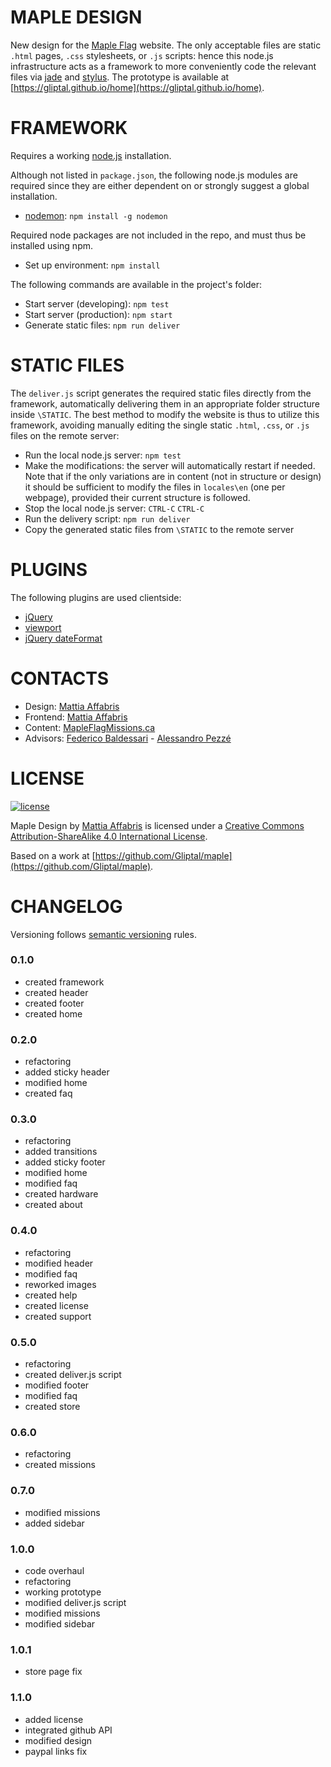 MAPLE DESIGN
======

New design for the [Maple Flag](http://www3.sympatico.ca/tlaschuk/mapleflagmissions/) website. The only acceptable files are static `.html` pages, `.css` stylesheets, or `.js` scripts: hence this node.js infrastructure acts as a framework to more conveniently code the relevant files via [jade](http://jade-lang.com/) and [stylus](http://learnboost.github.io/stylus/). The prototype is available at [https://gliptal.github.io/home](https://gliptal.github.io/home).

FRAMEWORK
======

Requires a working [node.js](https://nodejs.org/en/) installation.

Although not listed in `package.json`, the following node.js modules are required since they are either dependent on or strongly suggest a global installation.

- [nodemon](http://nodemon.io/): `npm install -g nodemon`

Required node packages are not included in the repo, and must thus be installed using npm.

- Set up environment: `npm install`

The following commands are available in the project's folder:

- Start server (developing): `npm test`
- Start server (production): `npm start`
- Generate static files: `npm run deliver`

STATIC FILES
======

The `deliver.js` script generates the required static files directly from the framework, automatically delivering them in an appropriate folder structure inside `\STATIC`. The best method to modify the website is thus to utilize this framework, avoiding manually editing the single static `.html`, `.css`, or `.js` files on the remote server:

- Run the local node.js server: `npm test`
- Make the modifications: the server will automatically restart if needed. Note that if the only variations are in content (not in structure or design) it should be sufficient to modify the files in `locales\en` (one per webpage), provided their current structure is followed.
- Stop the local node.js server: `CTRL-C` `CTRL-C`
- Run the delivery script: `npm run deliver`
- Copy the generated static files from `\STATIC` to the remote server

PLUGINS
======

The following plugins are used clientside:

- [jQuery](https://jquery.com/)
- [viewport](http://www.appelsiini.net/projects/viewport)
- [jQuery dateFormat](https://github.com/phstc/jquery-dateFormat)

CONTACTS
======

- Design: [Mattia Affabris](https://github.com/Gliptal)
- Frontend: [Mattia Affabris](https://github.com/Gliptal)
- Content: [MapleFlagMissions.ca](mailto:mapleflagmissions@gmail.com)
- Advisors: [Federico Baldessari](http://new.atletica.me/) - [Alessandro Pezzé](https://github.com/Naramsim)

LICENSE
======

[![license](https://i.creativecommons.org/l/by-sa/4.0/80x15.png)](http://creativecommons.org/licenses/by-sa/4.0/)

Maple Design by [Mattia Affabris](mailto:affa@outlook.it) is licensed under a [Creative Commons Attribution-ShareAlike 4.0 International License](http://creativecommons.org/licenses/by-sa/4.0/).

Based on a work at [https://github.com/Gliptal/maple](https://github.com/Gliptal/maple).

CHANGELOG
======

Versioning follows [semantic versioning](http://semver.org/) rules.

### 0.1.0

- created framework
- created header
- created footer
- created home

### 0.2.0

- refactoring
- added sticky header
- modified home
- created faq

### 0.3.0

- refactoring
- added transitions
- added sticky footer
- modified home
- modified faq
- created hardware
- created about

### 0.4.0

- refactoring
- modified header
- modified faq
- reworked images
- created help
- created license
- created support

### 0.5.0

- refactoring
- created deliver.js script
- modified footer
- modified faq
- created store

### 0.6.0

- refactoring
- created missions

### 0.7.0

- modified missions
- added sidebar

### 1.0.0

- code overhaul
- refactoring
- working prototype
- modified deliver.js script
- modified missions
- modified sidebar

### 1.0.1

- store page fix

### 1.1.0

- added license
- integrated github API
- modified design
- paypal links fix